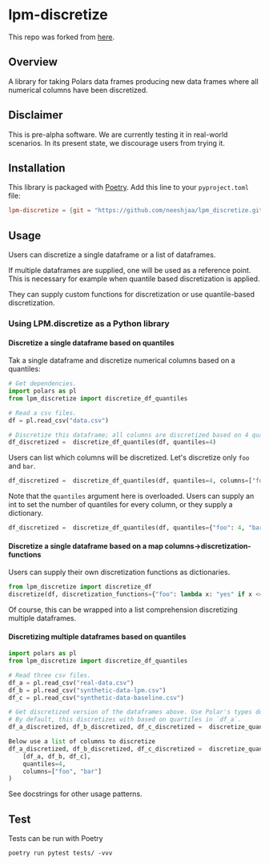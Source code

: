 # lpm-discretize

This repo was forked from [here](https://github.com/inferenceql/lpm.discretize).

## Overview

A library for taking Polars data frames producing new data frames where all
numerical columns have been discretized.

## Disclaimer
This is pre-alpha software. We are currently testing it in real-world scenarios. In its present state, we discourage users from trying it.

## Installation

This library is packaged with [Poetry](https://python-poetry.org/). Add this
line to your `pyproject.toml` file:
```toml
lpm-discretize = {git = "https://github.com/neeshjaa/lpm_discretize.git", branch = "main"}
```

## Usage

Users can discretize a single dataframe or a list of dataframes.

If multiple dataframes are supplied, one will be used as a reference point. This
is necessary for example when quantile based discretization is applied.

They can supply custom functions for discretization or use quantile-based discretization.

### Using LPM.discretize as a Python library

#### Discretize a single dataframe based on quantiles
Tak a single dataframe and discretize numerical columns based on a quantiles:
```python
# Get dependencies.
import polars as pl
from lpm_discretize import discretize_df_quantiles

# Read a csv files.
df = pl.read_csv("data.csv")

# Discretize this dataframe; all columns are discretized based on 4 quantiles. 
df_discretized =  discretize_df_quantiles(df, quantiles=4)
```
Users can list which columns will be discretized. Let's discretize only `foo` and
`bar`.
```python
df_discretized =  discretize_df_quantiles(df, quantiles=4, columns=["foo", "bar"])
```

Note that the `quantiles` argument here is overloaded. Users can supply an int to set the
number of quantiles for every column, or they supply a dictionary.
```python
df_discretized =  discretize_df_quantiles(df, quantiles={"foo": 4, "bar": 2}))
```

#### Discretize a single dataframe based on a map columns->discretization-functions

Users can supply their own discretization functions as dictionaries.
```python
from lpm_discretize import discretize_df
discretize(df, discretization_functions={"foo": lambda x: "yes" if x <= 1 else "no", "bar": lambda x: "ja" if x <= 6 else "nein"})
```

Of course, this can be wrapped into a list comprehension discretizing multiple dataframes.

#### Discretizing multiple dataframes based on quantiles

```python
import polars as pl
from lpm_discretize import discretize_df_quantiles

# Read three csv files.
df_a = pl.read_csv("real-data.csv")
df_b = pl.read_csv("synthetic-data-lpm.csv")
df_c = pl.read_csv("synthetic-data-baseline.csv")

# Get discretized version of the dataframes above. Use Polar's types do decide what to discretize.
# By default, this discretizes with based on quartiles in `df_a`.
df_a_discretized, df_b_discretized, df_c_discretized =  discretize_quantiles([df_a, df_b, df_c], quantiles=4)
```

```python
Below use a list of columns to discretize
df_a_discretized, df_b_discretized, df_c_discretized =  discretize_quantiles(
    [df_a, df_b, df_c],
    quantiles=4,
    columns=["foo", "bar"]
)
```
See docstrings for other usage patterns.

## Test

Tests can be run with Poetry

```shell
poetry run pytest tests/ -vvv
```
